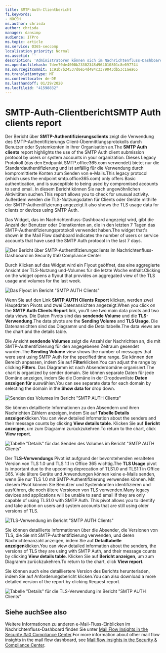 ```yaml
---
title: SMTP-Auth-Clientbericht
f1.keywords:
- NOCSH
ms.author: chrisda
author: chrisda
manager: dansimp
audience: ITPro
ms.topic: article
ms.service: O365-seccomp
localization_priority: Normal
ms.assetid: ''
description: 'Administratoren können sich im Nachrichtenfluss-Dashboard im Security #a0 Compliance Center über den Bericht über SMTP-Authentifizierungsclients informieren.'
ms.openlocfilehash: 7dee70de4000b23302348d964010801c8e097744
ms.sourcegitcommit: 1c91b7b24537d0e54d484c3379043db53c1aea65
ms.translationtype: MT
ms.contentlocale: de-DE
ms.lasthandoff: 01/29/2020
ms.locfileid: "41598832"
---
```

# <a name="smtp-auth-clients-report"></a><span data-ttu-id="31a2e-103">SMTP-Auth-Clientbericht</span><span class="sxs-lookup"><span data-stu-id="31a2e-103">SMTP Auth clients report</span></span>

<span data-ttu-id="31a2e-104">Der Bericht über **SMTP-Authentifizierungsclients** zeigt die Verwendung des SMTP-Authentifizierungs Client-Übermittlungsprotokolls durch Benutzer oder Systemkonten in Ihrer Organisation an.</span><span class="sxs-lookup"><span data-stu-id="31a2e-104">The **SMTP Auth clients** report highlights the use of the SMTP Auth client submission protocol by users or system accounts in your organization.</span></span> <span data-ttu-id="31a2e-105">Dieses Legacy Protokoll (das den Endpunkt SMTP.office365.com verwendet) bietet nur die Standardauthentifizierung und ist anfällig für die Verwendung durch kompromittierte Konten zum Senden von e-Mails.</span><span class="sxs-lookup"><span data-stu-id="31a2e-105">This legacy protocol (which uses the endpoint smtp.office365.com) only offers Basic authentication, and is susceptible to being used by compromised accounts to send email.</span></span>  <span data-ttu-id="31a2e-106">In diesem Bericht können Sie nach ungewöhnlichen Aktivitäten suchen.</span><span class="sxs-lookup"><span data-stu-id="31a2e-106">This report allows you to check for unusual activity.</span></span> <span data-ttu-id="31a2e-107">Außerdem werden die TLS-Nutzungsdaten für Clients oder Geräte mithilfe der SMTP-Authentifizierung angezeigt.</span><span class="sxs-lookup"><span data-stu-id="31a2e-107">It also shows the TLS usage data for clients or devices using SMTP Auth.</span></span>

<span data-ttu-id="31a2e-108">Das Widget, das im Nachrichtenfluss-Dashboard angezeigt wird, gibt die Anzahl der Benutzer oder Dienstkonten an, die in den letzten 7 Tagen das SMTP-Authentifizierungsprotokoll verwendet haben.</span><span class="sxs-lookup"><span data-stu-id="31a2e-108">The widget that's shown in the Mail Flow dashboard indicates the number of users or service accounts that have used the SMTP Auth protocol in the last 7 days.</span></span>

![Der Bericht über SMTP-Authentifizierungsclients im Nachrichtenfluss-Dashboard im Security #a0 Compliance Center](../media/smtp-auth-clients-report-selected.png)

<span data-ttu-id="31a2e-110">Durch Klicken auf das Widget wird ein Flyout geöffnet, das eine aggregierte Ansicht der TLS-Nutzung und-Volumes für die letzte Woche enthält.</span><span class="sxs-lookup"><span data-stu-id="31a2e-110">Clicking on the widget opens a flyout that provides an aggregated view of the TLS usage and volumes for the last week.</span></span>

![Das Flyout im Bericht "SMTP AUTH Clients"](../media/smtp-auth-clients-flyout.png)

<span data-ttu-id="31a2e-112">Wenn Sie auf den Link **SMTP AUTH Clients Report** klicken, werden zwei Hauptdaten Pivots und zwei Datenansichten angezeigt.</span><span class="sxs-lookup"><span data-stu-id="31a2e-112">When you click on the **SMTP Auth Clients Report** link, you'll see two main data pivots and two data views.</span></span> <span data-ttu-id="31a2e-113">Die Daten Pivots sind das **sendende Volume** und die **TLS-Verwendung**.</span><span class="sxs-lookup"><span data-stu-id="31a2e-113">The data pivots are the **Sending Volume** and **TLS Usage**.</span></span> <span data-ttu-id="31a2e-114">Die Datenansichten sind das Diagramm und die Detailtabelle.</span><span class="sxs-lookup"><span data-stu-id="31a2e-114">The data views are the chart and the details table.</span></span>

<span data-ttu-id="31a2e-115">Die Ansicht **sendende Volumes** zeigt die Anzahl der Nachrichten an, die mit SMTP-Authentifizierung für den angegebenen Zeitraum gesendet wurden.</span><span class="sxs-lookup"><span data-stu-id="31a2e-115">The **Sending Volume** view shows the number of messages that were sent using SMTP Auth for the specified time range.</span></span> <span data-ttu-id="31a2e-116">Sie können den Bereich anpassen, indem Sie auf **Filter**klicken.</span><span class="sxs-lookup"><span data-stu-id="31a2e-116">You can adjust the range by clicking **Filters**.</span></span> <span data-ttu-id="31a2e-117">Das Diagramm ist nach Absenderdomäne organisiert.</span><span class="sxs-lookup"><span data-stu-id="31a2e-117">The chart is organized by sender domain.</span></span> <span data-ttu-id="31a2e-118">Sie können separate Daten für jede Domäne anzeigen, indem Sie die Domäne in der Dropdownliste **Daten anzeigen für** auswählen.</span><span class="sxs-lookup"><span data-stu-id="31a2e-118">You can see separate data for each domain by selecting the domain in the **Show data for** drop down.</span></span>

![Senden des Volumes im Bericht "SMTP AUTH Clients"](../media/smtp-auth-clients-report-sending-volume.png)

<span data-ttu-id="31a2e-120">Sie können detaillierte Informationen zu den Absendern und ihren Nachrichten Zählern anzeigen, indem Sie auf **Tabelle Details anzeigen**klicken.</span><span class="sxs-lookup"><span data-stu-id="31a2e-120">You can view detailed information about the senders and their message counts by clicking **View details table**.</span></span> <span data-ttu-id="31a2e-121">Klicken Sie auf **Bericht anzeigen**, um zum Diagramm zurückzukehren.</span><span class="sxs-lookup"><span data-stu-id="31a2e-121">To return to the chart, click **View report**.</span></span>

![Tabelle "Details" für das Senden des Volumes im Bericht "SMTP AUTH Clients"](../media/smtp-auth-clients-report-details-sending-volume.png)

<span data-ttu-id="31a2e-123">Der **TLS-Verwendungs** Pivot ist aufgrund der bevorstehenden veralteten Version von TLS 1.0 und TLS 1.1 in Office 365 wichtig.</span><span class="sxs-lookup"><span data-stu-id="31a2e-123">The **TLS Usage** pivot is important due to the upcoming deprecation of TLS1.0 and TLS1.1 in Office 365.</span></span> <span data-ttu-id="31a2e-124">Viele ältere Geräte und Anwendungen können keine e-Mails senden, wenn Sie nur TLS 1.0 mit SMTP-Authentifizierung verwenden können. Mit diesem Pivot können Sie Benutzer und Systemkonten identifizieren und ausführen, die noch ältere Versionen von TLS verwenden.</span><span class="sxs-lookup"><span data-stu-id="31a2e-124">Many legacy devices and applications will be unable to send email if they are only capable of using TLS1.0 with SMTP Auth. This pivot allows you to identify and take action on users and system accounts that are still using older versions of TLS.</span></span>

![TLS-Verwendung im Bericht "SMTP AUTH Clients"](../media/smtp-auth-clients-report-tls-usage.png)

<span data-ttu-id="31a2e-126">Sie können detaillierte Informationen über die Absender, die Versionen von TLS, die Sie mit SMTP-Authentifizierung verwenden, und deren Nachrichtenanzahl anzeigen, indem Sie auf **Detailtabelle anzeigen**klicken.</span><span class="sxs-lookup"><span data-stu-id="31a2e-126">You can view detailed information about the senders, the versions of TLS they are using with SMTP Auth, and their message counts by clicking **View details table**.</span></span> <span data-ttu-id="31a2e-127">Klicken Sie auf **Bericht anzeigen**, um zum Diagramm zurückzukehren.</span><span class="sxs-lookup"><span data-stu-id="31a2e-127">To return to the chart, click **View report**.</span></span>

<span data-ttu-id="31a2e-128">Sie können auch eine detailliertere Version des Berichts herunterladen, indem Sie auf Anforderungsbericht klicken.</span><span class="sxs-lookup"><span data-stu-id="31a2e-128">You can also download a more detailed version of the report by clicking Request report.</span></span>

![Tabelle "Details" für die TLS-Verwendung im Bericht "SMTP AUTH Clients"](../media/smtp-auth-clients-report-details-tls-usage.png)

## <a name="see-also"></a><span data-ttu-id="31a2e-130">Siehe auch</span><span class="sxs-lookup"><span data-stu-id="31a2e-130">See also</span></span>

<span data-ttu-id="31a2e-131">Weitere Informationen zu anderen e-Mail-Fluss-Einblicken im Nachrichtenfluss-Dashboard finden Sie unter [Mail Flow Insights in the Security #a0 Compliance Center](mail-flow-insights-v2.md).</span><span class="sxs-lookup"><span data-stu-id="31a2e-131">For more information about other mail flow insights in the mail flow dashboard, see [Mail flow insights in the Security & Compliance Center](mail-flow-insights-v2.md).</span></span>
